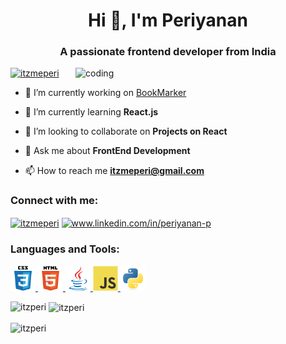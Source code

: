 <h1 align="center">Hi 👋, I'm Periyanan</h1>
<h3 align="center">A passionate frontend developer from India</h3>
<imgsrc="https://www.freepik.com/premium-vector/coding-programming-concept-illustration_13989583.htm">

<p align="left"> <img align="right"alt="coding" width="400" src="https://komarev.com/ghpvc/?username=itzperi&label=Profile%20views&color=0e75b6&style=flat" alt="itzperi" /> </p>

<p align="left"> <a href="https://twitter.com/itzmeperi" target="blank"><img src="https://img.shields.io/twitter/follow/itzmeperi?logo=twitter&style=for-the-badge" alt="itzmeperi" /></a> </p>

- 🔭 I’m currently working on [BookMarker](https://fjpeefnckp.neocities.org/bookmarker/inde)

- 🌱 I’m currently learning **React.js**

- 👯 I’m looking to collaborate on **Projects on React**

- 💬 Ask me about **FrontEnd Development**

- 📫 How to reach me **itzmeperi@gmail.com**

<h3 align="left">Connect with me:</h3>
<p align="left">
<a href="https://twitter.com/itzmeperi" target="blank"><img align="center" src="https://raw.githubusercontent.com/rahuldkjain/github-profile-readme-generator/master/src/images/icons/Social/twitter.svg" alt="itzmeperi" height="30" width="40" /></a>
<a href="https://linkedin.com/in/www.linkedin.com/in/periyanan-p" target="blank"><img align="center" src="https://raw.githubusercontent.com/rahuldkjain/github-profile-readme-generator/master/src/images/icons/Social/linked-in-alt.svg" alt="www.linkedin.com/in/periyanan-p" height="30" width="40" /></a>
</p>

<h3 align="left">Languages and Tools:</h3>
<p align="left"> <a href="https://www.w3schools.com/css/" target="_blank" rel="noreferrer"> <img src="https://raw.githubusercontent.com/devicons/devicon/master/icons/css3/css3-original-wordmark.svg" alt="css3" width="40" height="40"/> </a> <a href="https://www.w3.org/html/" target="_blank" rel="noreferrer"> <img src="https://raw.githubusercontent.com/devicons/devicon/master/icons/html5/html5-original-wordmark.svg" alt="html5" width="40" height="40"/> </a> <a href="https://www.java.com" target="_blank" rel="noreferrer"> <img src="https://raw.githubusercontent.com/devicons/devicon/master/icons/java/java-original.svg" alt="java" width="40" height="40"/> </a> <a href="https://developer.mozilla.org/en-US/docs/Web/JavaScript" target="_blank" rel="noreferrer"> <img src="https://raw.githubusercontent.com/devicons/devicon/master/icons/javascript/javascript-original.svg" alt="javascript" width="40" height="40"/> </a> <a href="https://www.python.org" target="_blank" rel="noreferrer"> <img src="https://raw.githubusercontent.com/devicons/devicon/master/icons/python/python-original.svg" alt="python" width="40" height="40"/> </a> </p>

<p><img align="left" src="https://github-readme-stats.vercel.app/api/top-langs?username=itzperi&show_icons=true&locale=en&layout=compact" alt="itzperi" /></p>

<p>&nbsp;<img align="center" src="https://github-readme-stats.vercel.app/api?username=itzperi&show_icons=true&locale=en" alt="itzperi" /></p>

<p><img align="center" src="https://github-readme-streak-stats.herokuapp.com/?user=itzperi&" alt="itzperi" /></p>
